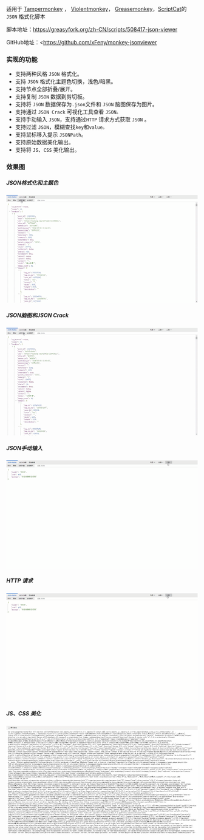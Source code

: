 适用于  [Tampermonkey](https://www.tampermonkey.net/) ， [Violentmonkey](https://violentmonkey.github.io/)， [Greasemonkey](https://www.greasespot.net/)，[ScriptCat](https://docs.scriptcat.org/)的 `JSON` 格式化脚本

脚本地址：<https://greasyfork.org/zh-CN/scripts/508417-json-viewer>

GitHub地址：<https://github.com/xFeny/monkey-jsonviewer

### 实现的功能

- 支持两种风格 `JSON` 格式化。
- 支持 `JSON` 格式化主题色切换，浅色/暗黑。
- 支持节点全部折叠/展开。
- 支持复制 `JSON` 数据到剪切板。
- 支持将 `JSON` 数据保存为`.json`文件和 `JSON` 脑图保存为图片。
- 支持通过 `JSON Crack` 可视化工具查看 `JSON。`
- 支持手动输入 `JSON`，支持通过`HTTP` 请求方式获取 `JSON` 。
- 支持过滤 `JSON`，模糊查找`key`和`value。`
- 支持鼠标移入提示 `JSONPath`。
- 支持原始数据美化输出。
- 支持将 `JS`、`CSS` 美化输出。

### 效果图

##### JSON格式化和主题色

![JSON_Format](./images/JSON_Format.gif) 

##### JSON脑图和JSON Crack

![JSON_Mind](./images/JSON_Mind.gif) 

##### JSON手动输入

![JSON_Input](./images/JSON_Input.gif) 

##### HTTP 请求

![JSON_Http_Request](./images/JSON_Http_Request.gif) 

##### JS、CSS 美化

![js_css_beautify](./images/js_css_beautify.gif) 
